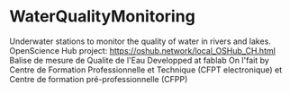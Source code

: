 # WaterQualityMonitoring
Underwater stations to monitor the quality of water in rivers and lakes. 
OpenScience Hub project: https://oshub.network/local_OSHub_CH.html   
Balise de mesure de Qualite de l'Eau
Developped at fablab On l'fait
by Centre de Formation Professionnelle et Technique (CFPT electronique)
et Centre de formation pré-professionnelle (CFPP)
